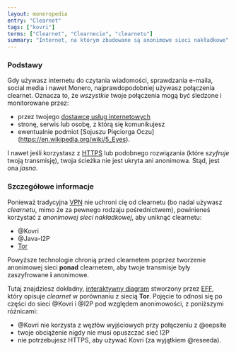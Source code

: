 ```yaml
---
layout: moneropedia
entry: "Clearnet"
tags: ["kovri"]
terms: ["Clearnet", "Clearnecie", "clearnetu"]
summary: "Internet, na którym zbudowane są anonimowe sieci nakładkowe"
---
```


### Podstawy

Gdy używasz internetu do czytania wiadomości, sprawdzania e-maila, social media i nawet Monero, najprawdopodobniej używasz połączenia clearnet. Oznacza to, że *wszystkie* twoje połączenia mogą być śledzone i monitorowane przez:

- przez twojego [dostawcę usług internetowych](https://en.wikipedia.org/wiki/ISP)
- stronę, serwis lub osobę, z którą się komunikujesz
- ewentualnie podmiot [Sojuszu Pięciorga Oczu] (https://en.wikipedia.org/wiki/5_Eyes).

I nawet jeśli korzystasz z [HTTPS](https://en.wikipedia.org/wiki/HTTPS) lub podobnego rozwiązania (które *szyfruje* twoją transmisję), twoja ścieżka nie jest ukryta ani anonimowa. Stąd, jest ona *jasna*.

### Szczegółowe informacje

Ponieważ tradycyjna [VPN](https://en.wikipedia.org/wiki/VPN) nie uchroni cię od clearnetu (bo nadal używasz *clearnetu*, mimo że za pewnego rodzaju pośrednictwem), powinieneś korzystać z *anonimowej sieci nakładkowej*, aby uniknąć clearnetu:

- @Kovri
- @Java-I2P
- [Tor](https://torproject.org/)

Powyższe technologie chronią przed clearnetem poprzez tworzenie anonimowej sieci **ponad** clearnetem, aby twoje transmisje były zaszyfrowane **i** anonimowe.

Tutaj znajdziesz dokładny, [interaktywny diagram](https://www.eff.org/pages/tor-and-https) stworzony przez [EFF](https://www.eff.org/), który opisuje *clearnet* w porównaniu z siecią **Tor**. Pojęcie to odnosi się po części do sieci @Kovri i @I2P pod względem anonimowości, z poniższymi różnicami:

- @Kovri nie korzysta z węzłów wyjściowych przy połączeniu z @eepsite
- twoje obciążenie nigdy nie musi opuszczać sieć I2P
- nie potrzebujesz HTTPS, aby używać Kovri (za wyjątkiem @reseeda).
